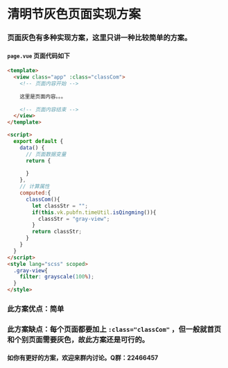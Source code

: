 # 清明节灰色页面实现方案

### 页面灰色有多种实现方案，这里只讲一种比较简单的方案。

#### `page.vue` 页面代码如下

```html
<template>
  <view class="app" :class="classCom">
    <!-- 页面内容开始 -->
		
    这里是页面内容。。。
		
    <!-- 页面内容结束 -->
  </view>
</template>

<script>
  export default {
    data() {
      // 页面数据变量
      return {
				
      }
    },
    // 计算属性
    computed:{
      classCom(){
        let classStr = "";
        if(this.vk.pubfn.timeUtil.isQingming()){
          classStr = "gray-view";
        }
        return classStr;
      }		
    }
  }
</script>
<style lang="scss" scoped>
  .gray-view{
    filter: grayscale(100%);
  }		
</style>

```

### 此方案优点：简单
### 此方案缺点：每个页面都要加上 `:class="classCom"` ，但一般就首页和个别页面需要灰色，故此方案还是可行的。
#### 如你有更好的方案，欢迎来群内讨论。Q群：22466457